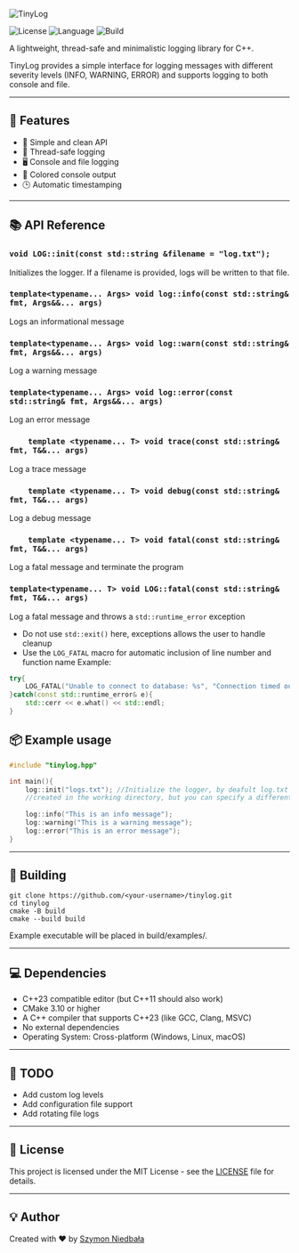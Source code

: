 
![TinyLog](https://socialify.git.ci/szymekx13/TinyLog/image?description=1&issues=1&language=1&name=1&theme=Dark)

![License](https://img.shields.io/badge/license-MIT-blue.svg)
![Language](https://img.shields.io/badge/language-C%2B%2B23-orange)
![Build](https://img.shields.io/badge/build-passing-success)

A lightweight, thread-safe and minimalistic logging library for C++.

TinyLog provides a simple interface for logging messages with different severity levels (INFO, WARNING, ERROR) and supports logging to both console and file.

---

## 🚀 Features

- 📜 Simple and clean API
- 🧵 Thread-safe logging
- 🖥️ Console and file logging
- 🎨 Colored console output
- 🕒 Automatic timestamping

---
## 📚 API Reference
### `void LOG::init(const std::string &filename = "log.txt");`
Initializes the logger. If a filename is provided, logs will be written to that file.
### `template<typename... Args> void log::info(const std::string& fmt, Args&&... args)`
Logs an informational message


### `template<typename... Args> void log::warn(const std::string& fmt, Args&&... args)`
Log a warning message

### `template<typename... Args> void log::error(const std::string& fmt, Args&&... args)`
Log an error message

### `    template <typename... T> void trace(const std::string& fmt, T&&... args)`
Log a trace message

### `    template <typename... T> void debug(const std::string& fmt, T&&... args)`
Log a debug message

### `    template <typename... T> void fatal(const std::string& fmt, T&&... args)`
Log a fatal message and terminate the program

### `template<typename... T> void LOG::fatal(const std::string& fmt, T&&... args)`
Log a fatal message and throws a `std::runtime_error` exception
- Do not use `std::exit()` here, exceptions allows the user to handle cleanup
- Use the `LOG_FATAL` macro for automatic inclusion of line number and function name
  Example:
```cpp
try{
    LOG_FATAL("Unable to connect to database: %s", "Connection timed out");
}catch(const std::runtime_error& e){
    std::cerr << e.what() << std::endl;
}
```

## 📦 Example usage

````cpp
#include "tinylog.hpp"

int main(){
    log::init("logs.txt"); //Initialize the logger, by deafult log.txt will be
    //created in the working directory, but you can specify a different path and name
    
    log::info("This is an info message");
    log::warning("This is a warning message");
    log::error("This is an error message");
}
````

---
## 🧰 Building
```bahs
git clone https://github.com/<your-username>/tinylog.git
cd tinylog
cmake -B build
cmake --build build
```
Example executable will be placed in build/examples/.

---
## 💻 Dependencies
- C++23 compatible editor (but C++11 should also work)
- CMake 3.10 or higher
- A C++ compiler that supports C++23 (like GCC, Clang, MSVC)
- No external dependencies
- Operating System: Cross-platform (Windows, Linux, macOS)

---

## 🧠 TODO

- Add custom log levels
- Add configuration file support
- Add rotating file logs
---

## 📄 License
This project is licensed under the MIT License - see the [LICENSE](LICENSE) file for details.

---
## 💡 Author
Created with ❤️ by [Szymon Niedbała](https://github.com/szymekx13)
